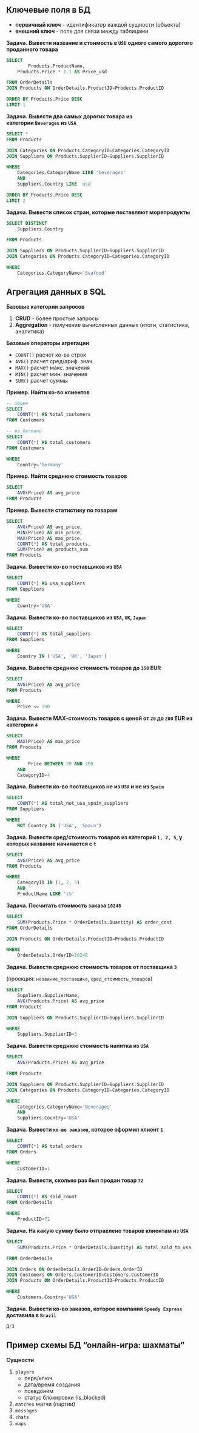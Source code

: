 ## Ключевые поля в БД

- **первичный ключ** - идентификатор каждой сущности (объекта)
- **внешний ключ** - поле для связи между таблицами

**Задача. Вывести название и стоимость в `USD` одного самого дорогого проданного товара**

```sql
SELECT
		Products.ProductName,
    Products.Price * 1.1 AS Price_usd

FROM OrderDetails
JOIN Products ON OrderDetails.ProductID=Products.ProductID

ORDER BY Products.Price DESC
LIMIT 1
```

**Задача. Вывести два самых дорогих товара из категории `Beverages` из `USA`**

```sql
SELECT *
FROM Products

JOIN Categories ON Products.CategoryID=Categories.CategoryID
JOIN Suppliers ON Products.SupplierID=Suppliers.SupplierID

WHERE
	Categories.CategoryName LIKE 'beverages'
	AND
	Suppliers.Country LIKE 'usa'

ORDER BY Products.Price DESC
LIMIT 2
```

**Задача. Вывести список стран, которые поставляют морепродукты**

```sql
SELECT DISTINCT
	Suppliers.Country

FROM Products

JOIN Suppliers ON Products.SupplierID=Suppliers.SupplierID
JOIN Categories ON Products.CategoryID=Categories.CategoryID

WHERE
	Categories.CategoryName='Seafood'
```

## Агрегация данных в SQL

**Базовые категории запросов**

1. **CRUD** - более простые запросы
2. **Aggregation** - получение вычисленных данных (итоги, статистика, аналитика)

**Базовые операторы агрегации**

- `COUNT()` расчет ко-ва строк
- `AVG()` расчет сред/ариф. знач.
- `MAX()` расчет макс. значения
- `MIN()` расчет мин. значения
- `SUM()` расчет суммы

**Пример. Найти ко-во клиентов**

```sql
-- общее
SELECT
	COUNT(*) AS total_customers
FROM Customers

-- из Germany
SELECT
	COUNT(*) AS total_customers
FROM Customers

WHERE
	Country='Germany'
```

**Пример. Найти среднюю стоимость товаров**

```sql
SELECT
	AVG(Price) AS avg_price
FROM Products
```

**Пример. Вывести статистику по товарам**

```sql
SELECT
	AVG(Price) AS avg_price,
	MIN(Price) AS min_price,
	MAX(Price) AS max_price,
	COUNT(*) AS total_products,
	SUM(Price) as products_sum
FROM Products
```

**Задача. Вывести ко-во поставщиков из `USA`**

```sql
SELECT
	COUNT(*) AS usa_suppliers
FROM Suppliers

WHERE
	Country='USA'
```

**Задача. Вывести ко-во поставщиков из `USA`, `UK`, `Japan`**

```sql
SELECT
	COUNT(*) AS total_suppliers
FROM Suppliers

WHERE
	Country IN ('USA', 'UK', 'Japan')
```

**Задача. Вывести среднюю стоимость товаров до `150` EUR**

```sql
SELECT
	AVG(Price) AS avg_price
FROM Products

WHERE
	Price <= 150
```

**Задача. Вывести MAX-стоимость товаров с ценой от `20` до `200` EUR из категории `4`**

```sql
SELECT
	MAX(Price) AS max_price
FROM Products

WHERE
		Price BETWEEN 20 AND 200
    AND
    CategoryID=4
```

**Задача. Вывести ко-во поставщиков не из `USA` и не из `Spain`**

```sql
SELECT
	COUNT(*) AS total_not_usa_spain_suppliers
FROM Suppliers

WHERE
	NOT Country IN ('USA', 'Spain')
```

**Задача. Вывести сред/стоимость товаров из категорий `1, 2, 5`, у которых название начинается с `t`**

```sql
SELECT
	AVG(Price) AS avg_price
FROM Products

WHERE
	CategoryID IN (1, 2, 5)
	AND
	ProductName LIKE 't%'
```

**Задача. Посчитать стоимость заказа `10248`**

```sql
SELECT
	SUM(Products.Price * OrderDetails.Quantity) AS order_cost
FROM OrderDetails

JOIN Products ON OrderDetails.ProductID=Products.ProductID

WHERE
	OrderDetails.OrderID=10248
```

**Задача. Вывести среднюю стоимость товаров от поставщика `3`**

(проекция: `название_поставщика`, `сред_стоимость_товаров`)

```sql
SELECT
	Suppliers.SupplierName,
	AVG(Products.Price) AS avg_price
FROM Products

JOIN Suppliers ON Products.SupplierID=Suppliers.SupplierID

WHERE
	Suppliers.SupplierID=3
```

**Задача. Вывести среднюю стоимость напитка из `USA`**

```sql
SELECT 
	AVG(Products.Price) AS avg_price

FROM Products

JOIN Suppliers ON Products.SupplierID=Suppliers.SupplierID
JOIN Categories ON Products.CategoryID=Categories.CategoryID

WHERE
	Categories.CategoryName='Beverages'
	AND
	Suppliers.Country='USA'
```

**Задача. Вывести `ко-во заказов`, которое оформил клиент `1`**

```sql
SELECT
	COUNT(*) AS total_orders
FROM Orders

WHERE
	CustomerID=1
```

**Задача. Вывести, сколько раз был продан товар `72`**

```sql
SELECT
	COUNT(*) AS sold_count
FROM OrderDetails

WHERE
	ProductID=72
```

**Задача. На какую сумму было отправлено товаров клиентам из `USA`**

```sql
SELECT
	SUM(Products.Price * OrderDetails.Quantity) AS total_sold_to_usa

FROM OrderDetails

JOIN Orders ON OrderDetails.OrderID=Orders.OrderID
JOIN Customers ON Orders.CustomerID=Customers.CustomerID
JOIN Products ON OrderDetails.ProductID=Products.ProductID

WHERE
	Customers.Country='USA'
```

**Задача. Вывести ко-во заказов, которое компания `Speedy Express` доставила в `Brazil`**

```sql
Д/З
```

## **Пример схемы БД “онлайн-игра: шахматы”**

**Сущности**

1. `players`
    - перв/ключ
    - дата/время создания
    - псевдоним
    - статус блокировки (is_blocked)
2. `matches` матчи (партии)
3. `messages`
4. `chats`
5. `maps`